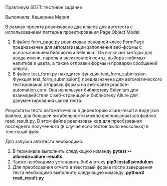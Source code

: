 Практикум SDET: тестовое задание

Выполнила: Каширина Мария

В рамках проекта реализовано два класса для автотеста с использованием паттерна проектирования Page Object Model

1. В файле form_page.py реализован основной класс FormPage предназначен для автоматизации заполнения веб-формы с использованием библиотеки Selenium. Он включает методы для ввода имени, пароля и электронной почты, выбора любимых напитков и цвета, а также отправки формы и проверки сообщений алерта. 
2. В файле test_form.py находится функция test_form_submission. Функция test_form_submission() предназначена для автоматического тестирования отправки формы на веб-сайте practice-automation.com. Она использует библиотеку Selenium для взаимодействия с веб-страницей и библиотеку Allure для документирования шагов теста.

Результаты теста автоматически в директорию allure-result в виде json файлов, для большей читабельности можно воспользоваться файлов read_result.py. В этом файле реализован код для преобзования последнего полученного (в случае если тестов было несколько) в текстовый файл 

Для запуска автотеста необходимо: 
1. В терминале выполнить следующую команду **pytest --alluredir=allure-results**
2. Также необходимо установить бибилотеку   **pip3 install pendulum**  
3. Для преобзования отчета в текстовый форма после заверщения теста необходимо выполнить следующую команду: **python3 read_result.py**   

 

